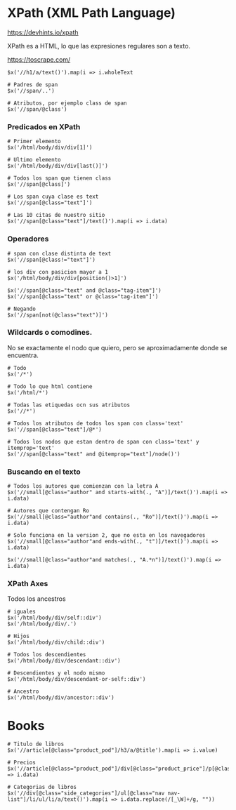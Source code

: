 # XPath (XML Path Language)
https://devhints.io/xpath

XPath es a HTML, lo que las expresiones regulares son a texto.

https://toscrape.com/

```
$x('//h1/a/text()').map(i => i.wholeText

# Padres de span
$x('//span/..')

# Atributos, por ejemplo class de span
$x('//span/@class')
```

### Predicados en XPath
```
# Primer elemento
$x('/html/body/div/div[1]')

# Ultimo elemento
$x('/html/body/div/div[last()]')

# Todos los span que tienen class
$x('//span[@class]')

# Los span cuya clase es text
$x('//span[@class="text"]')

# Las 10 citas de nuestro sitio
$x('//span[@class="text"]/text()').map(i => i.data)
```

### Operadores
```
# span con clase distinta de text
$x('//span[@class!="text"]')

# los div con pasicion mayor a 1
$x('/html/body/div/div[position()>1]')

$x('//span[@class="text" and @class="tag-item"]')
$x('//span[@class="text" or @class="tag-item"]')

# Negando
$x('//span[not(@class="text")]')
```

### Wildcards o comodines.
No se exactamente el nodo que quiero, pero se aproximadamente donde se encuentra.

```
# Todo
$x('/*')

# Todo lo que html contiene
$x('/html/*')

# Todas las etiquedas ocn sus atributos
$x('//*')

# Todos los atributos de todos los span con class='text'
$x('//span[@class="text"]/@*')

# Todos los nodos que estan dentro de span con class='text' y itemprop='text'
$x('//span[@class="text" and @itemprop="text"]/node()')
```

### Buscando en el texto
```
# Todos los autores que comienzan con la letra A
$x('//small[@class="author" and starts-with(., "A")]/text()').map(i => i.data)

# Autores que contengan Ro
$x('//small[@class="author"and contains(., "Ro")]/text()').map(i => i.data)

# Solo funciona en la version 2, que no esta en los navegadores
$x('//small[@class="author"and ends-with(., "t")]/text()').map(i => i.data)

$x('//small[@class="author"and matches(., "A.*n")]/text()').map(i => i.data)
```

### XPath Axes
Todos los ancestros

```
# iguales
$x('/html/body/div/self::div')
$x('/html/body/div/.')

# Hijos
$x('/html/body/div/child::div')

# Todos los descendientes
$x('/html/body/div/descendant::div')

# Descendientes y el nodo mismo
$x('/html/body/div/descendant-or-self::div')

# Ancestro
$x('/html/body/div/ancestor::div')
```


# Books

```
# Titulo de libros
$x('//article[@class="product_pod"]/h3/a/@title').map(i => i.value)

# Precios
$x('//article[@class="product_pod"]/div[@class="product_price"]/p[@class="price_color"]/text()').map(i => i.data)

# Categorias de libros
$x('//div[@class="side_categories"]/ul[@class="nav nav-list"]/li/ul/li/a/text()').map(i => i.data.replace(/[_\W]+/g, ""))
```
